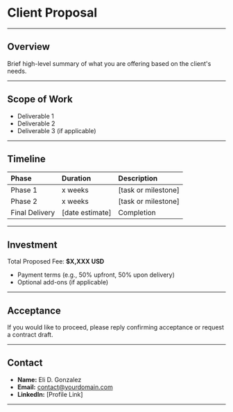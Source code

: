 # Client Proposal

---

## Overview

Brief high-level summary of what you are offering based on the client's needs.

---

## Scope of Work

- Deliverable 1
- Deliverable 2
- Deliverable 3 (if applicable)

---

## Timeline

| Phase | Duration | Description |
|:--|:--|:--|
| Phase 1 | x weeks | [task or milestone] |
| Phase 2 | x weeks | [task or milestone] |
| Final Delivery | [date estimate] | Completion |

---

## Investment

Total Proposed Fee: **$X,XXX USD**

- Payment terms (e.g., 50% upfront, 50% upon delivery)
- Optional add-ons (if applicable)

---

## Acceptance

If you would like to proceed, please reply confirming acceptance or request a contract draft.

---

## Contact

- **Name:** Eli D. Gonzalez
- **Email:** contact@yourdomain.com
- **LinkedIn:** [Profile Link]

---
